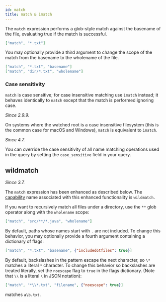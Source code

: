 ```yaml
---
id: match
title: match & imatch
---
```


The `match` expression performs a glob-style match against the basename of
the file, evaluating true if the match is successful.

```json
["match", "*.txt"]
```

You may optionally provide a third argument to change the scope of the match
from the basename to the wholename of the file.

```json
["match", "*.txt", "basename"]
["match", "dir/*.txt", "wholename"]
```

### Case sensitivity

`match` is case sensitive; for case insensitive matching use `imatch` instead;
it behaves identically to `match` except that the match is performed ignoring
case.

*Since 2.9.9.*

On systems where the watched root is a case insensitive filesystem (this is the
common case for macOS and Windows), `match` is equivalent to `imatch`.

*Since 4.7.*

You can override the case sensitivity of all name matching operations used
in the query by setting the `case_sensitive` field in your query.

## wildmatch

*Since 3.7.*

The `match` expression has been enhanced as described below.  The
[capability](capabilities) name associated with this
enhanced functionality is `wildmatch`.

If you want to recursively match all files under a directory, use the `**`
glob operator along with the `wholename` scope:

```json
["match", "src/**/*.java", "wholename"]
```

By default, paths whose names start with `.` are not included. To
change this behavior, you may optionally provide a fourth argument
containing a dictionary of flags:

```json
["match", "*.txt", "basename", {"includedotfiles": true}]
```

By default, backslashes in the pattern escape the next character, so
`\*` matches a literal `*` character. To change this behavior so
backslashes are treated literally, set the `noescape` flag to `true`
in the flags dictionary. (Note that `\\` is a literal `\` in JSON notation):

```json
["match", "*\\*.txt", "filename", {"noescape": true}]
```

matches `a\b.txt`.
